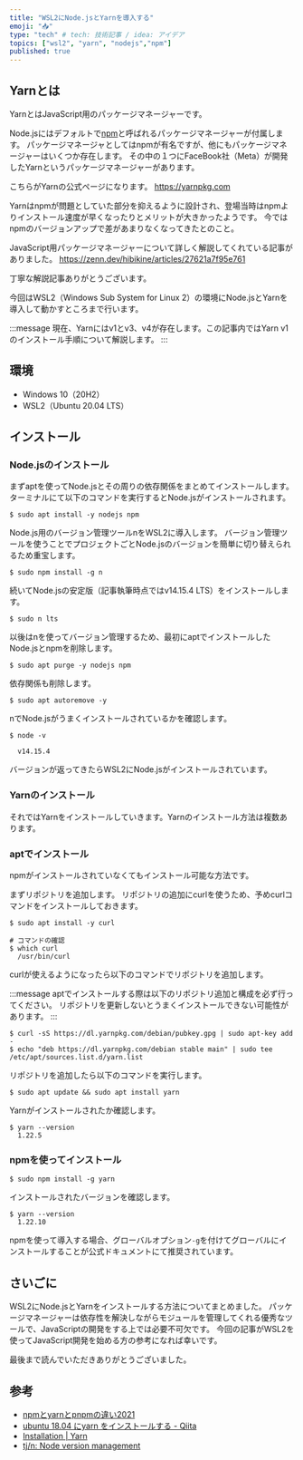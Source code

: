 ```yaml
---
title: "WSL2にNode.jsとYarnを導入する"
emoji: "📥"
type: "tech" # tech: 技術記事 / idea: アイデア
topics: ["wsl2", "yarn", "nodejs","npm"]
published: true
---
```


## Yarnとは

YarnとはJavaScript用のパッケージマネージャーです。

Node.jsにはデフォルトで[npm](https://www.npmjs.com)と呼ばれるパッケージマネージャーが付属します。
パッケージマネージャとしてはnpmが有名ですが、他にもパッケージマネージャーはいくつか存在します。
その中の１つにFaceBook社（Meta）が開発したYarnというパッケージマネージャーがあります。

こちらがYarnの公式ページになります。
https://yarnpkg.com

Yarnはnpmが問題としていた部分を抑えるように設計され、登場当時はnpmよりインストール速度が早くなったりとメリットが大きかったようです。
今ではnpmのバージョンアップで差があまりなくなってきたとのこと。

JavaScript用パッケージマネージャーについて詳しく解説してくれている記事がありました。
https://zenn.dev/hibikine/articles/27621a7f95e761

丁寧な解説記事ありがとうございます。

今回はWSL2（Windows Sub System for Linux 2）の環境にNode.jsとYarnを導入して動かすところまで行います。

:::message
現在、Yarnにはv1とv3、v4が存在します。この記事内ではYarn v1のインストール手順について解説します。
:::

## 環境

- Windows 10（20H2）
- WSL2（Ubuntu 20.04 LTS）

## インストール

### Node.jsのインストール

まずaptを使ってNode.jsとその周りの依存関係をまとめてインストールします。
ターミナルにて以下のコマンドを実行するとNode.jsがインストールされます。

```shell
$ sudo apt install -y nodejs npm
```

Node.js用のバージョン管理ツールnをWSL2に導入します。
バージョン管理ツールを使うことでプロジェクトごとNode.jsのバージョンを簡単に切り替えられるため重宝します。

```shell
$ sudo npm install -g n
```

続いてNode.jsの安定版（記事執筆時点ではv14.15.4 LTS）をインストールします。

```shell
$ sudo n lts
```

以後はnを使ってバージョン管理するため、最初にaptでインストールしたNode.jsとnpmを削除します。

```shell
$ sudo apt purge -y nodejs npm
```

依存関係も削除します。

```shell
$ sudo apt autoremove -y
```

nでNode.jsがうまくインストールされているかを確認します。

```shell
$ node -v

  v14.15.4
```
バージョンが返ってきたらWSL2にNode.jsがインストールされています。

### Yarnのインストール

それではYarnをインストールしていきます。Yarnのインストール方法は複数あります。

### aptでインストール

npmがインストールされていなくてもインストール可能な方法です。

まずリポジトリを追加します。
リポジトリの追加にcurlを使うため、予めcurlコマンドをインストールしておきます。

```shell
$ sudo apt install -y curl

# コマンドの確認
$ which curl
  /usr/bin/curl
```

curlが使えるようになったら以下のコマンドでリポジトリを追加します。

:::message
aptでインストールする際は以下のリポジトリ追加と構成を必ず行ってください。
リポジトリを更新しないとうまくインストールできない可能性があります。
:::

```shell
$ curl -sS https://dl.yarnpkg.com/debian/pubkey.gpg | sudo apt-key add -
$ echo "deb https://dl.yarnpkg.com/debian stable main" | sudo tee /etc/apt/sources.list.d/yarn.list
```

リポジトリを追加したら以下のコマンドを実行します。

```shell
$ sudo apt update && sudo apt install yarn
```

Yarnがインストールされたか確認します。

```shell
$ yarn --version
  1.22.5
```

### npmを使ってインストール

```shell
$ sudo npm install -g yarn
```

インストールされたバージョンを確認します。

```shell
$ yarn --version
  1.22.10
```

npmを使って導入する場合、グローバルオプション`-g`を付けてグローバルにインストールすることが公式ドキュメントにて推奨されています。

## さいごに

WSL2にNode.jsとYarnをインストールする方法についてまとめました。
パッケージマネージャーは依存性を解決しながらモジュールを管理してくれる優秀なツールで、JavaScriptの開発をする上では必要不可欠です。
今回の記事がWSL2を使ってJavaScript開発を始める方の参考になれば幸いです。

最後まで読んでいただきありがとうございました。

## 参考

- [npmとyarnとpnpmの違い2021](https://zenn.dev/hibikine/articles/27621a7f95e761)
- [ubuntu 18.04 にyarn をインストールする - Qiita](https://qiita.com/crash-boy/items/5c9b7341e95b142e0d56)
- [Installation | Yarn](https://classic.yarnpkg.com/en/docs/install/#debian-stable)
- [tj/n: Node version management](https://github.com/tj/n)
